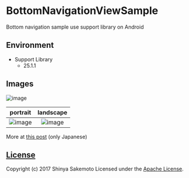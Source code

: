 # BottomNavigationViewSample
Bottom navigation sample use support library on Android

## Environment
* Support Library
  * 25.1.1

## Images

![image](https://raw.githubusercontent.com/sakebook/BottomNavigationViewSample/master/art/demo.gif)

|portrait|landscape|
|:---:|:---:|
|![image](https://raw.githubusercontent.com/sakebook/BottomNavigationViewSample/master/art/portrait.png)|![image](https://raw.githubusercontent.com/sakebook/BottomNavigationViewSample/master/art/landscape.png)|

 More at [this post](http://sakebook.hatenablog.com/entry/2017/02/12/032501) (only Japanese)

## [License](LICENSE)
Copyright (c) 2017 Shinya Sakemoto Licensed under the [Apache License](LICENSE).